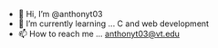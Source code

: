 - 👋 Hi, I’m @anthonyt03
- 🌱 I’m currently learning ... C and web development
- 📫 How to reach me ... anthonyt03@vt.edu

<!---
anthonyt03/anthonyt03 is a ✨ special ✨ repository because its `README.md` (this file) appears on your GitHub profile.
You can click the Preview link to take a look at your changes.
--->
